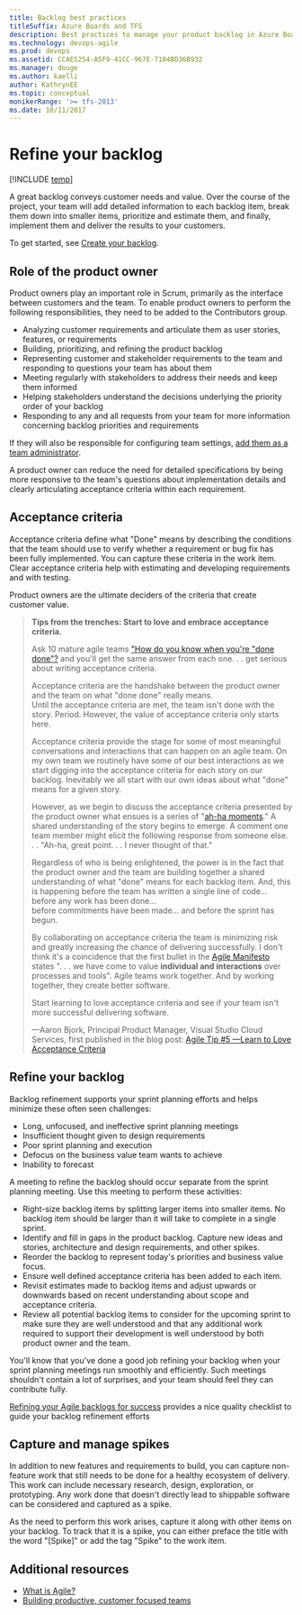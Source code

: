```yaml
---
title: Backlog best practices 
titleSuffix: Azure Boards and TFS
description: Best practices to manage your product backlog in Azure Boards and Team Foundation 
ms.technology: devops-agile
ms.prod: devops
ms.assetid: CCAE5254-A5F9-41CC-967E-7104BD36B932
ms.manager: douge
ms.author: kaelli
author: KathrynEE
ms.topic: conceptual
monikerRange: '>= tfs-2013'
ms.date: 10/11/2017
---
```


# Refine your backlog  

[!INCLUDE [temp](../_shared/version-vsts-tfs-all-versions.md)]
 
A great backlog conveys customer needs and value. Over the course of the project, your team will add detailed 
information to each backlog item, break them down into smaller items, prioritize and estimate them, and finally, 
implement them and deliver the results to your customers. 

To get started, see [Create your backlog](create-your-backlog.md).  


<a name="product-owner-role"></a>
## Role of the product owner  
Product owners play an important role in Scrum, primarily as the interface between customers and the team. To enable product owners to perform the following responsibilities, they need to be added to the Contributors group. 

* Analyzing customer requirements and articulate them as user stories, features, or requirements  
* Building, prioritizing, and refining the product backlog  
* Representing customer and stakeholder requirements to the team and responding to questions your team has about them  
* Meeting regularly with stakeholders to address their needs and keep them informed  
* Helping stakeholders understand the decisions underlying the priority order of your backlog  
* Responding to any and all requests from your team for more information concerning backlog priorities and requirements  

If they will also be responsible for configuring team settings, [add them as a team administrator](../../organizations/settings/add-team-administrator.md).  

A product owner can reduce the need for detailed specifications by being more responsive to the team's questions about implementation details and clearly articulating acceptance criteria within each requirement.


 
<a name="acceptance"></a>
## Acceptance criteria
Acceptance criteria define what "Done" means by describing the conditions that the team should use to verify whether a requirement or bug fix has been fully implemented. You can capture these criteria in the work item. Clear acceptance criteria help with estimating and developing requirements and with testing.

Product owners are the ultimate deciders of the criteria that create customer value.

> **Tips from the trenches: Start to love and embrace acceptance criteria.**  
> 
> Ask 10 mature agile teams ["How do you know when you're "done done"?](https://blogs.msdn.microsoft.com/aaronbjork/2010/05/04/agile-tip-5-learn-to-love-acceptance-criteria/)
> and you'll get the same answer from each one. . . get serious about writing acceptance criteria.  
> 
> Acceptance criteria are the handshake between the product owner and the team on what "done done" really means.  
> Until the acceptance criteria are met, the team isn't done with the story. Period. 
> However, the value of acceptance criteria only starts here.  
>  
> Acceptance criteria provide the stage for some of most meaningful conversations and interactions 
> that can happen on an agile team. On my own team we routinely have some of our best interactions as 
> we start digging into the acceptance criteria for each story on our backlog. 
> Inevitably we all start with our own ideas about what "done" means for a given story.  
>  
> However, as we begin to discuss the acceptance criteria presented by the product owner what 
> ensues is a series of "[ah-ha moments](https://www.bing.com/search?q=Ah-ha%20moments)." 
> A shared understanding of the story begins to emerge. A comment one team member might elicit 
> the following response from someone else. . .  "Ah-ha, great point. . . I never thought of that."  
> 
> Regardless of who is being enlightened, the power is in the fact that the product owner and 
> the team are building together a shared understanding of what "done" means for each backlog item.
> And, this is happening before the team has written a single line of code&hellip;  before any work has been done&hellip;  
> before commitments have been made&hellip;  and before the sprint has begun.  
> 
> By collaborating on acceptance criteria the team is minimizing risk and greatly increasing the chance of delivering successfully. 
> I don't think it's a coincidence that the first bullet in the 
> [Agile Manifesto](http://agilemanifesto.org/) states ". . . we have come to value 
> **individual and interactions** over processes and tools".
> Agile teams work together. And by working together, they create better software.  
> 
> Start learning to love acceptance criteria and see if your team isn't more successful delivering software.  
> 
> &mdash;Aaron Bjork, Principal Product Manager, Visual Studio Cloud Services, first published in the 
> blog post: [Agile Tip #5 &mdash;Learn to Love Acceptance Criteria](https://blogs.msdn.microsoft.com/aaronbjork/2010/05/04/agile-tip-5-learn-to-love-acceptance-criteria/)



<a id="refine">  </a>
## Refine your backlog
  
Backlog refinement supports your sprint planning efforts and helps minimize these often seen challenges:

* Long, unfocused, and ineffective sprint planning meetings  
* Insufficient thought given to design requirements  
* Poor sprint planning and execution  
* Defocus on the business value team wants to achieve  
* Inability to forecast  

A meeting to refine the backlog should occur separate from the sprint planning meeting. Use this meeting to perform these activities:  
* Right-size backlog items by splitting larger items into smaller items. No backlog item should be larger than it will take to complete in a single sprint.  
* Identify and fill in gaps in the product backlog. Capture new ideas and stories, architecture and design requirements, and other spikes.  
* Reorder the backlog to represent today's priorities and business value focus.  
* Ensure well defined acceptance criteria has been added to each item.  
* Revisit estimates made to backlog items and adjust upwards or downwards based on recent understanding about scope and acceptance criteria.  
* Review all potential backlog items to consider for the upcoming sprint to make sure they are well understood and that any additional work required to support their development is well understood by both product owner and the team.  

You'll know that you've done a good job refining your backlog when your sprint planning meetings run smoothly and efficiently. Such meetings shouldn't contain a lot of surprises, and your team should feel they can contribute fully.    

[Refining your Agile backlogs for success](http://www.batimes.com/robert-galen/grooming-your-agile-backlogs-for-success.html) provides a nice quality checklist to guide your backlog refinement efforts


<a name="spikes"></a>
## Capture and manage spikes
In addition to new features and requirements to build, you can capture non-feature work that still needs to be done for a healthy ecosystem of delivery. This work can include necessary research, design, exploration, or prototyping. Any work done that doesn't directly lead to shippable software can be considered and captured as a spike.

As the need to perform this work arises, capture it along with other items on your backlog. To track that it is a spike, you can either preface the title with the word "[Spike]" or add the tag "Spike" to the work item.  

## Additional resources
- [What is Agile?](/azure/devops/learn/agile/what-is-agile)  
- [Building productive, customer focused teams](/azure/devops/learn/agile/productive-teams)  
